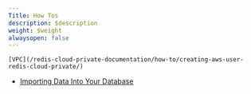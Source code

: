 ```yaml
---
Title: How Tos
description: $description
weight: $weight
alwaysopen: false
---
```

    [VPC](/redis-cloud-private-documentation/how-to/creating-aws-user-redis-cloud-private/)
-   [Importing Data Into Your
    Database](/redis-cloud-private-documentation/how-to/importing-data-database/)
